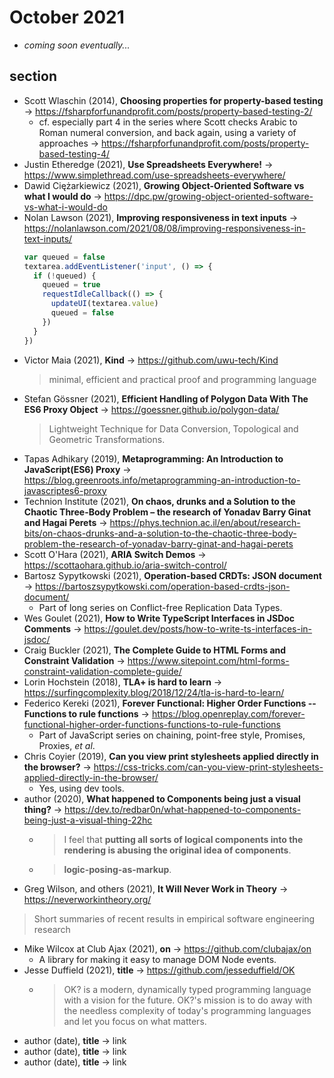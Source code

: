 # October 2021

+ *coming soon eventually...*

## section

+ Scott Wlaschin (2014), **Choosing properties for property-based testing** &#8594; https://fsharpforfunandprofit.com/posts/property-based-testing-2/
  + cf. especially part 4 in the series where Scott checks Arabic to Roman numeral conversion, and back again, using a variety of approaches &#8594;  https://fsharpforfunandprofit.com/posts/property-based-testing-4/
+ Justin Etheredge (2021), **Use Spreadsheets Everywhere!** &#8594; https://www.simplethread.com/use-spreadsheets-everywhere/
+ Dawid Ciężarkiewicz (2021), **Growing Object-Oriented Software vs what I would do** &#8594; https://dpc.pw/growing-object-oriented-software-vs-what-i-would-do
+ Nolan Lawson (2021), **Improving responsiveness in text inputs** &#8594; https://nolanlawson.com/2021/08/08/improving-responsiveness-in-text-inputs/
  ```js
  var queued = false
  textarea.addEventListener('input', () => {
    if (!queued) {
      queued = true
      requestIdleCallback(() => {
        updateUI(textarea.value)
        queued = false
      })
    }
  })
  ```
+ Victor Maia (2021), **Kind** &#8594; https://github.com/uwu-tech/Kind
  > minimal, efficient and practical proof and programming language
+ Stefan Gössner (2021), **Efficient Handling of Polygon Data With The ES6 Proxy Object** &#8594; https://goessner.github.io/polygon-data/
  > Lightweight Technique for Data Conversion, Topological and Geometric Transformations.
+ Tapas Adhikary (2019), **Metaprogramming: An Introduction to JavaScript(ES6) Proxy** &#8594; https://blog.greenroots.info/metaprogramming-an-introduction-to-javascriptes6-proxy
+ Technion Institute (2021), **On chaos, drunks and a Solution to the Chaotic Three-Body Problem – the research of Yonadav Barry Ginat and Hagai Perets** &#8594; https://phys.technion.ac.il/en/about/research-bits/on-chaos-drunks-and-a-solution-to-the-chaotic-three-body-problem-the-research-of-yonadav-barry-ginat-and-hagai-perets
+ Scott O'Hara (2021), **ARIA Switch Demos** &#8594; https://scottaohara.github.io/aria-switch-control/
+ Bartosz Sypytkowski (2021), **Operation-based CRDTs: JSON document** &#8594; https://bartoszsypytkowski.com/operation-based-crdts-json-document/
  + Part of long series on Conflict-free Replication Data Types.
+ Wes Goulet (2021), **How to Write TypeScript Interfaces in JSDoc Comments** &#8594; https://goulet.dev/posts/how-to-write-ts-interfaces-in-jsdoc/
+ Craig Buckler (2021), **The Complete Guide to HTML Forms and Constraint Validation** &#8594; https://www.sitepoint.com/html-forms-constraint-validation-complete-guide/
+ Lorin Hochstein (2018), **TLA+ is hard to learn** &#8594; https://surfingcomplexity.blog/2018/12/24/tla-is-hard-to-learn/
+ Federico Kereki (2021), **Forever Functional: Higher Order Functions -- Functions to rule functions** &#8594; https://blog.openreplay.com/forever-functional-higher-order-functions-functions-to-rule-functions
  + Part of JavaScript series on chaining, point-free style, Promises, Proxies, *et al*.
+ Chris Coyier (2019), **Can you view print stylesheets applied directly in the browser?** &#8594; https://css-tricks.com/can-you-view-print-stylesheets-applied-directly-in-the-browser/
  + Yes, using dev tools.
+ author (2020), **What happened to Components being just a visual thing?** &#8594; https://dev.to/redbar0n/what-happened-to-components-being-just-a-visual-thing-22hc
  + > I feel that **putting all sorts of logical components into the rendering is abusing the original idea of components**.
  + > **logic-posing-as-markup**.
+ Greg Wilson, and others (2021), **It Will Never Work in Theory** &#8594; https://neverworkintheory.org/
> Short summaries of recent results in empirical software engineering research 
+ Mike Wilcox at Club Ajax (2021), **on** &#8594; https://github.com/clubajax/on
  + A library for making it easy to manage DOM Node events.
+ Jesse Duffield (2021), **title** &#8594; https://github.com/jesseduffield/OK
  + > OK? is a modern, dynamically typed programming language with a vision for the future. OK?'s mission is to do away with the needless complexity of today's programming languages and let you focus on what matters. 
+ author (date), **title** &#8594; link
+ author (date), **title** &#8594; link
+ author (date), **title** &#8594; link

